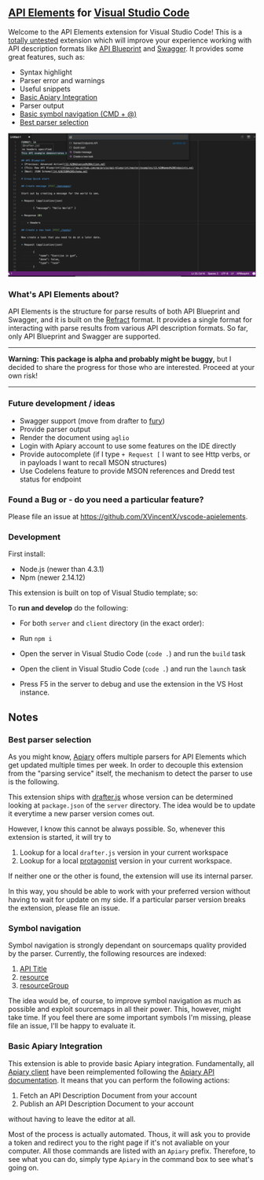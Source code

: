 ## [API Elements](http://api-elements.readthedocs.io/en/latest/) for [Visual Studio Code](https://code.visualstudio.com)

Welcome to the API Elements extension for Visual Studio Code! This is a [totally untested](https://github.com/XVincentX/vscode-apielements/issues/8) extension which will improve your experience working with API description formats like [API Blueprint](https://apiblueprint.org) and [Swagger](https://swagger.io). It provides some great features, such as:

* Syntax highlight
* Parser error and warnings
* Useful snippets
* [Basic Apiary Integration](#basic-apiary-integration)
* Parser output
* [Basic symbol navigation (CMD + @)](#symbol-navigation)
* [Best parser selection](#best-parser-selection)

![Basic Screenshot](./screenshot.png)

### What's API Elements about?

API Elements is the structure for parse results of both API Blueprint and Swagger, and it is built on the [Refract](https://github.com/refractproject/refract-spec#refract) format. It provides a single format for interacting with parse results from various API description formats. So far, only API Blueprint and Swagger are supported.

----

**Warning: This package is alpha and probably might be buggy,** but I decided to share the progress for those who are interested. Proceed at your own risk!

-----

### Future development / ideas
* Swagger support (move from drafter to [fury](https://github.com/apiaryio/fury))
* Provide parser output
* Render the document using `aglio`
* Login with Apiary account to use some features on the IDE directly
* Provide autocomplete (if I type `+ Request [` I want to see Http verbs, or in payloads I want to recall MSON structures)
* Use Codelens feature to provide MSON references and Dredd test status for endpoint

### Found a Bug or - do you need a particular feature?
Please file an issue at https://github.com/XVincentX/vscode-apielements.

### Development

First install:
* Node.js (newer than 4.3.1)
* Npm (newer 2.14.12)

This extension is built on top of Visual Studio template; so:

To **run and develop** do the following:

* For both `server` and `client` directory (in the exact order):

* Run `npm i`
* Open the server in Visual Studio Code (`code .`) and run the `build` task
* Open the client in Visual Studio Code (`code .`) and run the `launch` task
* Press F5 in the server to debug and use the extension in the VS Host instance.

## Notes

### Best parser selection
As you might know, [Apiary](https://apiary.io) offers multiple parsers for API Elements
which get updated multiple times per week. In order to decouple this extension from
the "parsing service" itself, the mechanism to detect the parser to use is the following.

This extension ships with [drafter.js](https://github.com/apiaryio/drafter.js) whose version
can be determined looking at `package.json` of the `server` directory.
The idea would be to update it everytime a new parser version comes out.

However, I know this cannot be always possible. So, whenever this extension is started,
it will try to

1. Lookup for a local `drafter.js` version in your current workspace
2. Lookup for a local [protagonist](https://github.com/apiaryio/protagonist) version in your current workspace.

If neither one or the other is found, the extension will use its internal parser.

In this way, you should be able to work with your preferred version without having to wait for update
on my side. If a particular parser version breaks the extension, please file an issue.

### Symbol navigation
Symbol navigation is strongly dependant on sourcemaps quality provided by the parser.
Currently, the following resources are indexed:

1. [API Title]()
2. [resource]()
3. [resourceGroup](http://api-elements.readthedocs.io/en/latest/element-definitions/#properties_6)

The idea would be, of course, to improve symbol navigation as much as possible and exploit
sourcemaps in all their power. This, however, might take time. If you feel there are some
important symbols I'm missing, please file an issue, I'll be happy to evaluate it.

### Basic Apiary Integration
This extension is able to provide basic Apiary integration. Fundamentally, all
[Apiary client](https://github.com/apiaryio/apiary-client) have been reimplemented
following the [Apiary API documentation](http://docs.apiary.apiary.io). It means that
you can perform the following actions:

1. Fetch an API Description Document from your account
2. Publish an API Description Document to your account

without having to leave the editor at all.

Most of the process is actually automated. Thous, it will ask you to provide a 
token and redirect you to the right page if it's not avaliable on your computer.
All those commands are listed with an `Apiary` prefix. Therefore, to see what you
can do, simply type `Apiary` in the command box to see what's going on.